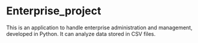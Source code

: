 # Enterprise_project


This is an application to handle enterprise administration and management, developed in Python. 
It can analyze data stored in CSV files.
